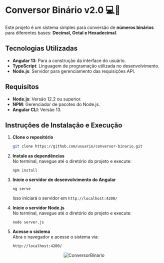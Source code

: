 # Conversor Binário v2.0 💻👾

Este projeto é um sistema simples para conversão de <b>números binários</b> para diferentes bases: <b>Decimal, Octal e Hexadecimal</b>.

## Tecnologias Utilizadas
- **Angular 13**: Para a construção da interface do usuário.
- **TypeScript**: Linguagem de programação utilizada no desenvolvimento.
- **Node.js**: Servidor para gerenciamento das requisições API.

## Requisitos
- **Node.js**: Versão 12.2 ou superior.
- **NPM**: Gerenciador de pacotes do Node.js.
- **Angular CLI**: Versão 13.

## Instruções de Instalação e Execução

1. **Clone o repositório**
   ```bash
   git clone https://github.com/usuario/conversor-binario.git
2. **Instale as dependências**<br>
   No terminal, navegue até o diretório do projeto e execute:
   ```
   npm install
4. **Inicie o servidor de desenvolvimento do Angular**
   ```
   ng serve
   ```
   Isso iniciará o servidor em `http://localhost:4200/`

5. **Inicie o servidor Node.js**<br>
   No terminal, navegue até o diretório do projeto e execute:
   ```
   node server.js
7. **Acesse o sistema**<br>
   Abra o navegador e acesse o sistema via:
   ```
   http://localhost:4200/
   ```

<p align="center"> <img src="https://github.com/user-attachments/assets/d37bc6c3-2aed-411c-96f3-d66e3bb8c18a" alt="ConversorBinario"></p> 
